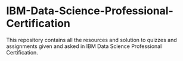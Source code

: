# IBM-Data-Science-Professional-Certification
This repository contains all the resources and solution to quizzes and assignments given and asked in IBM Data Science Professional Certification.
